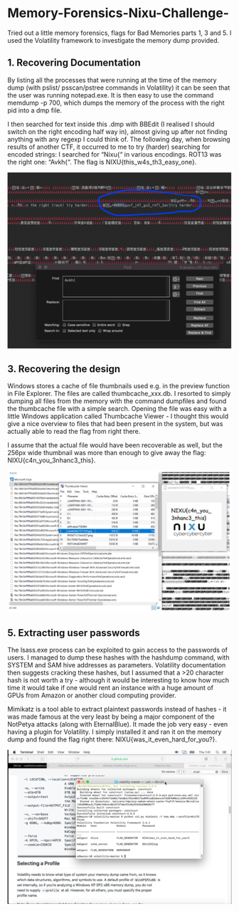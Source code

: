 # Memory-Forensics-Nixu-Challenge-
Tried out a little memory forensics, flags for Bad Memories parts 1, 3 and 5. I used the Volatility framework to investigate the memory dump provided. 

## 1. Recovering Documentation
By listing all the processes that were running at the time of the memory dump (with pslist/ psscan/pstree commands in Volatility) it can be seen that the user was running notepad.exe. It is then easy to use the command memdump -p 700, which dumps the memory of the process with the right pid into a dmp file.

I then searched for text inside this .dmp with BBEdit (I realised I should switch on the right encoding half way in), almost giving up after not finding anything with any regexp I could think of. The following day, when browsing results of another CTF, it occurred to me to try (harder) searching for encoded strings: I searched for “Nixu{“ in various encodings. ROT13 was the right one: “Avkh{“. The flag is NIXU{this_w4s_th3_easy_one}.

![Flag found from within the .dmp](scr1.png)
  
## 3. Recovering the design
Windows stores a cache of file thumbnails used e.g. in the preview function in File Explorer. The files are called thumbcache_xxx.db. I resorted to simply dumping all files from the memory with the command dumpfiles and found the thumbcache file with a simple search. Opening the file was easy with a little Windows application called Thumbcache Viewer - I thought this would give a nice overview to files that had been present in the system, but was actually able to read the flag from right there.

I assume that the actual file would have been recoverable as well, but the 256px wide thumbnail was more than enough to give away the flag: NIXU{c4n_you_3nhanc3_this}.

![Flag found from among the thumbnails](scr2.png)

## 5. Extracting user passwords

The lsass.exe process can be exploited to gain access to the passwords of users. I managed to dump these hashes with the hashdump command, with SYSTEM and SAM hive addresses as parameters. Volatility documentation then suggests cracking these hashes, but I assumed that a >20 character hash is not worth a try - although it would be interesting to know how much time it would take if one would rent an instance with a huge amount of GPUs from Amazon or another cloud computing provider.

Mimikatz is a tool able to extract plaintext passwords instead of hashes - it was made famous at the very least by being a major component of the NotPetya attacks (along with EternalBlue). It made the job very easy - even having a plugin for Volatility. I simply installed it and ran it on the memory dump and found the flag right there: NIXU{was_it_even_hard_for_you?}.

![Flag found from Mimikatz plugin output](scr3.png)
 

